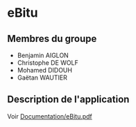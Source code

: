 # eBitu

## Membres du groupe
* Benjamin AIGLON
* Christophe DE WOLF
* Mohamed DIDOUH
* Gaëtan WAUTIER

## Description de l'application
Voir [Documentation/eBitu.pdf](Documentation/eBitu.pdf)
